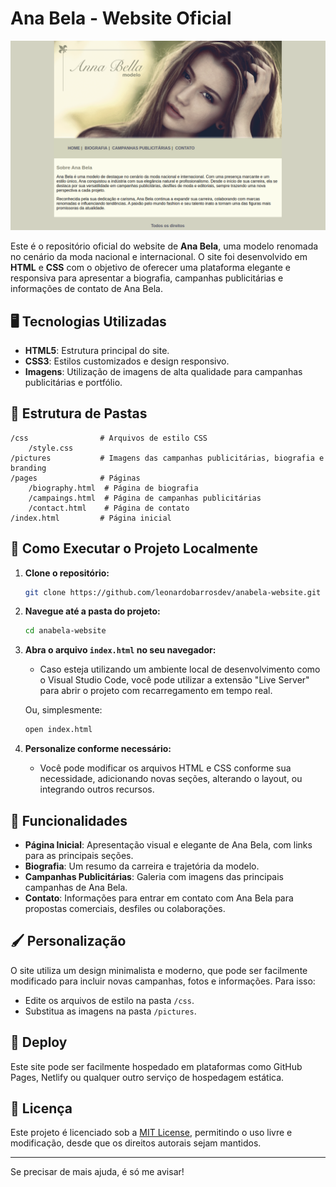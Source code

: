 # Ana Bela - Website Oficial

![](./image.png)

Este é o repositório oficial do website de **Ana Bela**, uma modelo renomada no cenário da moda nacional e internacional. O site foi desenvolvido em **HTML** e **CSS** com o objetivo de oferecer uma plataforma elegante e responsiva para apresentar a biografia, campanhas publicitárias e informações de contato de Ana Bela.

## 🖥️ **Tecnologias Utilizadas**

- **HTML5**: Estrutura principal do site.
- **CSS3**: Estilos customizados e design responsivo.
- **Imagens**: Utilização de imagens de alta qualidade para campanhas publicitárias e portfólio.

## 📁 **Estrutura de Pastas**

```
/css                # Arquivos de estilo CSS
    /style.css
/pictures           # Imagens das campanhas publicitárias, biografia e branding
/pages              # Páginas
    /biography.html  # Página de biografia
    /campaings.html  # Página de campanhas publicitárias
    /contact.html    # Página de contato
/index.html         # Página inicial
```

## 🚀 **Como Executar o Projeto Localmente**

1. **Clone o repositório:**

   ```bash
   git clone https://github.com/leonardobarrosdev/anabela-website.git
   ```

2. **Navegue até a pasta do projeto:**

   ```bash
   cd anabela-website
   ```

3. **Abra o arquivo `index.html` no seu navegador:**

   - Caso esteja utilizando um ambiente local de desenvolvimento como o Visual Studio Code, você pode utilizar a extensão "Live Server" para abrir o projeto com recarregamento em tempo real.
   
   Ou, simplesmente:

   ```bash
   open index.html
   ```

4. **Personalize conforme necessário:**
   - Você pode modificar os arquivos HTML e CSS conforme sua necessidade, adicionando novas seções, alterando o layout, ou integrando outros recursos.

## 🌟 **Funcionalidades**

- **Página Inicial**: Apresentação visual e elegante de Ana Bela, com links para as principais seções.
- **Biografia**: Um resumo da carreira e trajetória da modelo.
- **Campanhas Publicitárias**: Galeria com imagens das principais campanhas de Ana Bela.
- **Contato**: Informações para entrar em contato com Ana Bela para propostas comerciais, desfiles ou colaborações.

## 🖌️ **Personalização**

O site utiliza um design minimalista e moderno, que pode ser facilmente modificado para incluir novas campanhas, fotos e informações. Para isso:

- Edite os arquivos de estilo na pasta `/css`.
- Substitua as imagens na pasta `/pictures`.

## 🔗 **Deploy**

Este site pode ser facilmente hospedado em plataformas como GitHub Pages, Netlify ou qualquer outro serviço de hospedagem estática.

## 📝 **Licença**

Este projeto é licenciado sob a [MIT License](LICENSE), permitindo o uso livre e modificação, desde que os direitos autorais sejam mantidos.

---

Se precisar de mais ajuda, é só me avisar!